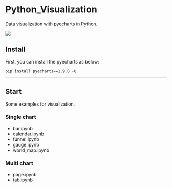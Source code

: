# Python_Visualization
Data visualization with pyecharts in Python.

[![](https://img.shields.io/badge/Python-3.x-blue)](README.md)

## Install
First, you can install the pyecharts as below:
```shell
pip install pyecharts==1.9.0 -U
```
---
## Start
Some examples for visualization.

### Single chart
* bar.ipynb
* calendar.ipynb
* funnel.ipynb
* gauge.ipynb
* world_map.ipynb

### Multi chart
* page.ipynb
* tab.ipynb